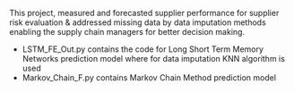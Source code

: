 This project, measured and forecasted supplier performance for supplier risk evaluation & addressed missing data by data imputation methods enabling the supply chain managers for better decision making.
- LSTM_FE_Out.py contains the code for Long Short Term Memory Networks prediction model where for data imputation KNN algorithm is used 
- Markov_Chain_F.py contains Markov Chain Method prediction model
